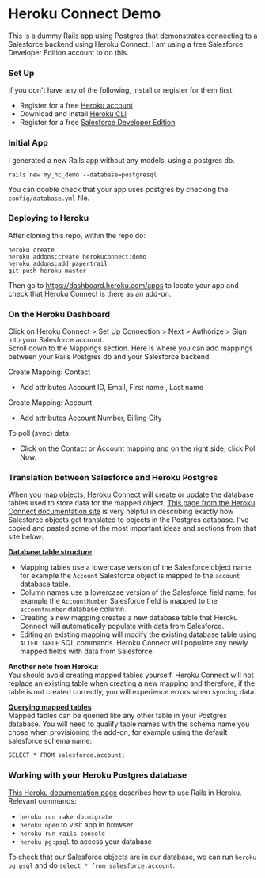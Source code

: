 # Heroku Connect Demo
This is a dummy Rails app using Postgres that demonstrates connecting to a Salesforce backend using Heroku Connect. I am using a free Salesforce Developer Edition account to do this.

### Set Up  
If you don't have any of the following, install or register for them first: 
- Register for a free [Heroku account](https://signup.heroku.com/login)
- Download and install [Heroku CLI](https://devcenter.heroku.com/articles/heroku-cli)
- Register for a free [Salesforce Developer Edition](https://developer.salesforce.com/signup)

### Initial App
I generated a new Rails app without any models, using a postgres db.
```
rails new my_hc_demo --database=postgresql
```
You can double check that your app uses postgres by checking the `config/database.yml` file. 

### Deploying to Heroku
After cloning this repo, within the repo do: 
```
heroku create
heroku addons:create herokuconnect:demo
heroku addons:add papertrail
git push heroku master
```
Then go to https://dashboard.heroku.com/apps to locate your app and check that Heroku Connect is there as an add-on. 

### On the Heroku Dashboard
Click on Heroku Connect > Set Up Connection > Next > Authorize > Sign into your Salesforce account.  
Scroll down to the Mappings section. Here is where you can add mappings between your Rails Postgres db and your Salesforce backend. 

Create Mapping: Contact 
  - Add attributes Account ID, Email, First name , Last name    
  
Create Mapping: Account  
  - Add attributes Account Number, Billing City  

To poll (sync) data:  
  - Click on the Contact or Account mapping and on the right side, click Poll Now.  

### Translation between Salesforce and Heroku Postgres
When you map objects, Heroku Connect will create or update the database tables used to store data for the mapped object. [This page from the Heroku Connect documentation site](https://devcenter.heroku.com/articles/heroku-connect-database-tables) is very helpful in describing exactly how Salesforce objects get translated to objects in the Postgres database. I've copied and pasted some of the most important ideas and sections from that site below:  

**[Database table structure](https://devcenter.heroku.com/articles/heroku-connect-database-tables#database-table-structure)**
- Mapping tables use a lowercase version of the Salesforce object name, for example the `Account` Salesforce object is mapped to the `account` database table.
- Column names use a lowercase version of the Salesforce field name, for example the `AccountNumber` Salesforce field is mapped to the `accountnumber` database column.
- Creating a new mapping creates a new database table that Heroku Connect will automatically populate with data from Salesforce.
- Editing an existing mapping will modify the existing database table using `ALTER TABLE` SQL commands. Heroku Connect will populate any newly mapped fields with data from Salesforce.  

**Another note from Heroku:**  
You should avoid creating mapped tables yourself. Heroku Connect will not replace an existing table when creating a new mapping and therefore, if the table is not created correctly, you will experience errors when syncing data.  

**[Querying mapped tables](https://devcenter.heroku.com/articles/heroku-connect-database-tables#querying-mapped-tables)**  
Mapped tables can be queried like any other table in your Postgres database. You will need to qualify table names with the schema name you chose when provisioning the add-on, for example using the default salesforce schema name:
```
SELECT * FROM salesforce.account;
```

### Working with your Heroku Postgres database
[This Heroku documentation page](https://devcenter.heroku.com/articles/getting-started-with-rails5) describes how to use Rails in Heroku. Relevant commands:
- `heroku run rake db:migrate`
- `heroku open` to visit app in browser
- `heroku run rails console`
- `heroku pg:psql` to access your database  

To check that our Salesforce objects are in our database, we can run `heroku pg:psql` and do `select * from salesforce.account`. 


